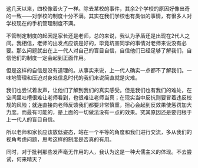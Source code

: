 这几天以来，四校像着火了一样。除去某校的事件，其余2个学校的原因好像出奇的一致——对学校的制度十分不满。其实在我们学校也有类似的事情，有很多人对学校现在的手机管理制度不满。

不管制定制度的起因是家长还是老师，总的来说，我认为矛盾还是出现在2代人之间。我相信，老师的出发点应该是好的，毕竟坑害同学的事情对老师来说没有必要。那么问题就出在上一代人对自己的盲目自信，自信他们已经足够了解我们，自信他们的制度一定会起到正面作用。

但是这样的自信是没有道理的。从事实来说，上一代人确实一点都不了解我们。一味地管理和压迫对身处信息时代的我们来说简直就是灾难。

我们也尝试着发声，让他们了解到我们的真实感受。但是我们也有我们的难处，在空间里吐槽很难让老师看到，也很难让老师当真；在现实当中反抗则要冒着违反校规的风险；就连直接向老师反馈我们都要非常慎重，担心会起到反效果使惩罚加大力度。而最有可能的，是上面的一切做法没有一点的效果。究其原因还是要归根于上一代人的盲目自信。

所以老师和家长应该放低姿态，站在一个平等的角度和我们进行交流，多从我们的视角考虑问题，思考这样的制度是否真的有用。

同时，对于批判那些发声毫无作用的人，我认为这是一种犬儒主义的体现。不去尝试，何来晴天？